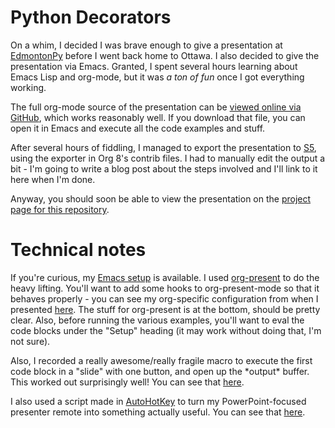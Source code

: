 Python Decorators
=================

On a whim, I decided I was brave enough to give a presentation at [EdmontonPy](http://edmontonpy.com/) before I went back home to Ottawa. I also decided to give the presentation via Emacs. Granted, I spent several hours learning about Emacs Lisp and org-mode, but it was *a ton of fun* once I got everything working.

The full org-mode source of the presentation can be [viewed online via GitHub](Presentation.org), which works reasonably well. If you download that file, you can open it in Emacs and execute all the code examples and stuff.

After several hours of fiddling, I managed to export the presentation to [S5](http://meyerweb.com/eric/tools/s5/), using the exporter in Org 8's contrib files. I had to manually edit the output a bit - I'm going to write a blog post about the steps involved and I'll link to it here when I'm done.

Anyway, you should soon be able to view the presentation on the [project page for this repository](http://matthewdarling.github.io/PythonDecorators).

Technical notes
===============

If you're curious, my [Emacs setup](https://github.com/MatthewDarling/.emacs) is available. I used [org-present](https://github.com/rlister/org-present/) to do the heavy lifting. You'll want to add some hooks to org-present-mode so that it behaves properly - you can see my org-specific configuration from when I presented [here](https://github.com/MatthewDarling/.emacs/blob/c5c3e54a12aef371f0a66fda0bdcd6ad6329fa8c/init-org.el). The stuff for org-present is at the bottom, should be pretty clear. Also, before running the various examples, you'll want to eval the code blocks under the "Setup" heading (it may work without doing that, I'm not sure).

Also, I recorded a really awesome/really fragile macro to execute the first code block in a "slide" with one button, and open up the \*output\* buffer. This worked out surprisingly well! You can see that [here](https://github.com/MatthewDarling/.emacs/blob/c5c3e54a12aef371f0a66fda0bdcd6ad6329fa8c/init-org.el#L66).

I also used a script made in [AutoHotKey](autohotkey.com) to turn my PowerPoint-focused presenter remote into something actually useful. You can see that [here](presenting.ahk).
